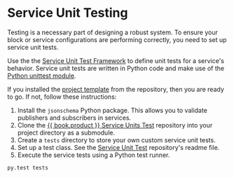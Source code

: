 # Service Unit Testing

Testing is a necessary part of designing a robust system. To ensure your block or service configurations are performing correctly, you need to set up service unit tests.

Use the the [Service Unit Test Framework](https://github.com/nioinnovation/service_tests) to define unit tests for a service's behavior. Service unit tests are written in Python code and make use of the [Python unittest module](https://docs.python.org/3/library/unittest.html).

If you installed the [project template](https://github.com/nioinnovation/project_template) from the repository, then you are ready to go. If not, follow these instructions:

1. Install the `jsonschema` Python package. This allows you to validate publishers and subscribers in services.
2. Clone the [{{ book.product }} Service Units Test](https://github.com/nioinnovation/service_tests) repository into your project directory as a submodule.
3. Create a `tests` directory to store your own custom service unit tests.
4. Set up a test class. See the [Service Unit Test](https://github.com/nioinnovation/service_tests) repository's readme file.
4. Execute the service tests using a Python test runner.
```
py.test tests
```
